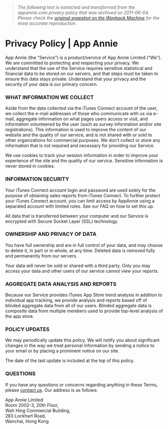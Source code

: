 > *The following text is extracted and transformed from the appannie.com privacy policy that was archived on 2011-06-04. Please check the [original snapshot on the Wayback Machine](https://web.archive.org/web/20110604113940id_/http%3A//www.appannie.com/help/privacy) for the most accurate reproduction.*

# Privacy Policy | App Annie

App Annie (the “Service”) is a product/service of App Annie Limited (“We”). We are committed to protecting and respecting your privacy. We understand that the use of the Service requires sensitive statistical and financial data to be stored on our servers, and that steps must be taken to ensure this data stays private. Understand that your privacy and the security of your data is our primary concern.

### WHAT INFORMATION WE COLLECT

Aside from the data collected via the iTunes Connect account of the user, we collect the e-mail addresses of those who communicate with us via e-mail, aggregate information on what pages users access or visit, and information volunteered by the user (such as survey information and/or site registrations). This information is used to improve the content of our website and the quality of our service, and is not shared with or sold to other organizations for commercial purposes. We don’t collect or store any information that is not required and necessary for providing our Service.

We use cookies to track your session information in order to improve your experience of the site and the quality of our service. Sensitive information is never stored in cookies.

### INFORMATION SECURITY

Your iTunes Connect account login and password are used solely for the purpose of obtaining sales reports from iTunes Connect. To further protect your iTunes Connect account, you can limit access by AppAnnie using a separated account with limited roles. See our FAQ on how to set this up.

All data that is transferred between your computer and our Service is encrypted with Secure Socket Layer (SSL) technology.

### OWNERSHIP AND PRIVACY OF DATA

You have full ownership and are in full control of your data, and may choose to delete it, in part or in whole, at any time. Deleted data is removed fully and permanently from our servers. 

Your data will never be sold or shared with a third party. Only you may access your data and other users of our service cannot view your reports.

### AGGREGATE DATA ANALYSIS AND REPORTS

Because our Service provides iTunes App Store trend analysis in addition to individual app tracking, we provide analysis and reports based off of blinded aggregate data from all of our users. Blinded aggregate data is composite data from multiple members used to provide top-level analysis of the app store.

### POLICY UPDATES

We may periodically update this policy. We will notify you about significant changes in the way we treat personal information by sending a notice to your email or by placing a prominent notice on our site.

The date of the last update is included at the top of this policy.

### QUESTIONS

If you have any questions or concerns regarding anything in these Terms, please [contact us](https://web.archive.org/help/contact/). Our address is as follows:

App Annie Limited  
Room 2002-3, 20th Floor,  
Wah Hing Commercial Building,  
283 Lockhart Road,  
Wanchai, Hong Kong
